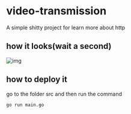 # video-transmission
A simple shitty project for learn more about http
## how it looks(wait a second)
![img](https://cdn.discordapp.com/attachments/820472030474272769/859406334884577300/Screen_Recording_2021-06-28_at_12.50.33.gif)

## how to deploy it

go to the folder src and then run the command 
```
go run main.go
```
